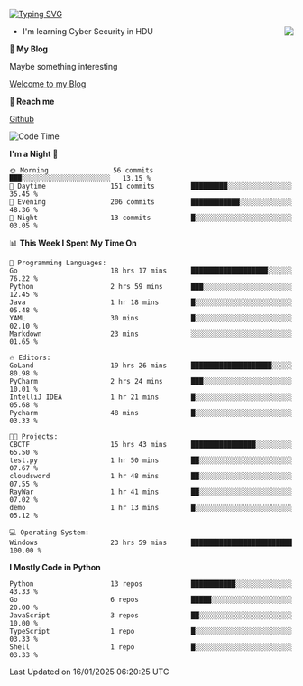 [![Typing SVG](https://readme-typing-svg.herokuapp.com?font=Fira+Code&pause=1000&random=false&width=450&height=60&lines=Hello+%F0%9F%91%8B%F0%9F%8F%BB;I'm+JBNRZ)](https://git.io/typing-svg)

<a href="#">
  <img align="right" src="https://github-readme-stats.vercel.app/api?username=JBNRZ&show_icons=true&bg_color=15,f2f7fd,E0EAFC" />
</a>

- I'm learning Cyber Security in HDU

 **🌱 My Blog**

Maybe something interesting

[Welcome to my Blog](https://jbnrz.com.cn/)

 **💬 Reach me** 

[Github](https://github.com/JBNRZ)


<!--START_SECTION:waka-->
![Code Time](http://img.shields.io/badge/Code%20Time-834%20hrs%2059%20mins-blue)

**I'm a Night 🦉** 

```text
🌞 Morning                56 commits          ███░░░░░░░░░░░░░░░░░░░░░░   13.15 % 
🌆 Daytime                151 commits         █████████░░░░░░░░░░░░░░░░   35.45 % 
🌃 Evening                206 commits         ████████████░░░░░░░░░░░░░   48.36 % 
🌙 Night                  13 commits          █░░░░░░░░░░░░░░░░░░░░░░░░   03.05 % 
```


📊 **This Week I Spent My Time On** 

```text
💬 Programming Languages: 
Go                       18 hrs 17 mins      ███████████████████░░░░░░   76.22 % 
Python                   2 hrs 59 mins       ███░░░░░░░░░░░░░░░░░░░░░░   12.45 % 
Java                     1 hr 18 mins        █░░░░░░░░░░░░░░░░░░░░░░░░   05.48 % 
YAML                     30 mins             █░░░░░░░░░░░░░░░░░░░░░░░░   02.10 % 
Markdown                 23 mins             ░░░░░░░░░░░░░░░░░░░░░░░░░   01.65 % 

🔥 Editors: 
GoLand                   19 hrs 26 mins      ████████████████████░░░░░   80.98 % 
PyCharm                  2 hrs 24 mins       ███░░░░░░░░░░░░░░░░░░░░░░   10.01 % 
IntelliJ IDEA            1 hr 21 mins        █░░░░░░░░░░░░░░░░░░░░░░░░   05.68 % 
Pycharm                  48 mins             █░░░░░░░░░░░░░░░░░░░░░░░░   03.33 % 

🐱‍💻 Projects: 
CBCTF                    15 hrs 43 mins      ████████████████░░░░░░░░░   65.50 % 
test.py                  1 hr 50 mins        ██░░░░░░░░░░░░░░░░░░░░░░░   07.67 % 
cloudsword               1 hr 48 mins        ██░░░░░░░░░░░░░░░░░░░░░░░   07.55 % 
RayWar                   1 hr 41 mins        ██░░░░░░░░░░░░░░░░░░░░░░░   07.02 % 
demo                     1 hr 13 mins        █░░░░░░░░░░░░░░░░░░░░░░░░   05.12 % 

💻 Operating System: 
Windows                  23 hrs 59 mins      █████████████████████████   100.00 % 
```

**I Mostly Code in Python** 

```text
Python                   13 repos            ███████████░░░░░░░░░░░░░░   43.33 % 
Go                       6 repos             █████░░░░░░░░░░░░░░░░░░░░   20.00 % 
JavaScript               3 repos             ██░░░░░░░░░░░░░░░░░░░░░░░   10.00 % 
TypeScript               1 repo              █░░░░░░░░░░░░░░░░░░░░░░░░   03.33 % 
Shell                    1 repo              █░░░░░░░░░░░░░░░░░░░░░░░░   03.33 % 
```




 Last Updated on 16/01/2025 06:20:25 UTC
<!--END_SECTION:waka-->
